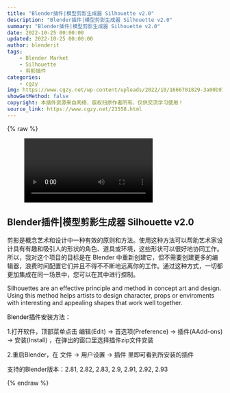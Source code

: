 ```yaml
---
title: "Blender插件|模型剪影生成器 Silhouette v2.0"
description: "Blender插件|模型剪影生成器 Silhouette v2.0"
summary: "Blender插件|模型剪影生成器 Silhouette v2.0"
date: 2022-10-25 00:00:00
updated: 2022-10-25 00:00:00
author: blenderit
tags: 
    - Blender Market
    - Silhouette
    - 剪影插件
categories:
    - cgzy
img: https://www.cgzy.net/wp-content/uploads/2022/10/1666701829-3a00b973841276b.jpg
showGetMethod: false
copyright: 本插件资源来自网络，版权归原作者所有，仅供交流学习使用！
source_link: https://www.cgzy.net/23558.html
---
```


{% raw %}
<figure class="wp-block-video aligncenter"><video controls src="https://cloud.video.taobao.com//play/u/80049544/p/2/e/6/t/1/382415372015.mp4"></video></figure><div class="wp-block-pandastudio-title"><div class="title_style_01"><h2 id="h2-0">Blender插件|模型剪影生成器 Silhouette v2.0</h2></div></div><p class="is-style-text-indent-2em">剪影是概念艺术和设计中一种有效的原则和方法。使用这种方法可以帮助艺术家设计具有有趣和吸引人的形状的角色、道具或环境，这些形状可以很好地协同工作。所以，我对这个项目的目标是在 Blender 中重新创建它，但不需要创建更多的编辑器，浪费时间配置它们并且不得不不断地远离你的工作。通过这种方式，一切都更加集成在同一场景中，您可以在其中进行控制。</p><p>Silhouettes are an effective principle and method in concept art and design. Using this method helps artists to design character, props or enviroments with interesting and appealing shapes that work well together.</p><p><mark style="background-color:rgba(0, 0, 0, 0)" class="has-inline-color has-vivid-red-color">Blender插件安装方法：</mark></p><p>1.打开软件，顶部菜单点击 编辑(Edit) → 首选项(Preference) → 插件(AAdd-ons) → 安装(Install) ，在弹出的窗口里选择插件zip文件安装</p><p>2.重启Blender，在 文件 → 用户设置 → 插件 里即可看到所安装的插件</p><div class="wp-block-pandastudio-tips"><div class="tip success "><p>支持的Blender版本：2.81, 2.82, 2.83, 2.9, 2.91, 2.92, 2.93</p>
</div></div>
<div style="display: none">cgzy</div>
{% endraw %}